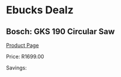 
# Ebucks Dealz
## Bosch: GKS 190 Circular Saw
[Product Page](https://www.ebucks.com/web/shop/productSelected.do?prodId=349607062&catId=717342768)

Price: R1699.00

Savings: 


	